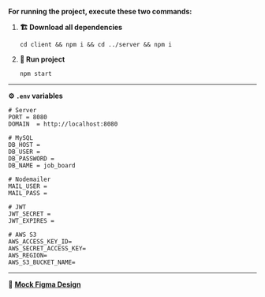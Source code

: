 **For running the project, execute these two commands:**

1. **🏗 Download all dependencies**
   ```
   cd client && npm i && cd ../server && npm i
   ```
2. **🏁 Run project**
   ```
   npm start
   ```

---

**⚙ `.env` variables**

```
# Server
PORT = 8080
DOMAIN  = http://localhost:8080

# MySQL
DB_HOST =
DB_USER =
DB_PASSWORD =
DB_NAME = job_board

# Nodemailer
MAIL_USER =
MAIL_PASS =

# JWT
JWT_SECRET =
JWT_EXPIRES =

# AWS S3
AWS_ACCESS_KEY_ID=
AWS_SECRET_ACCESS_KEY=
AWS_REGION=
AWS_S3_BUCKET_NAME=
```

---

🎨 **[Mock Figma Design](https://www.figma.com/design/qddYw8hDrG7ztUBGP9T6zf/Job-Board?node-id=0-1&t=9Ll8kh17qngVnt9c-1)**
